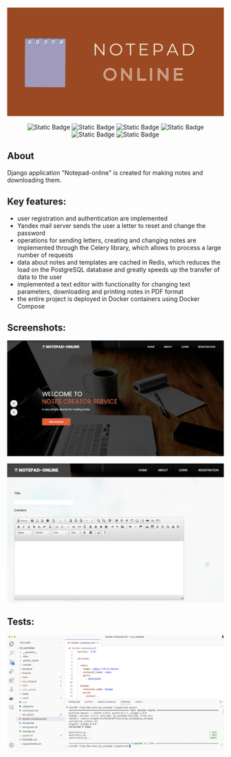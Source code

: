 <p align="center">
  <img src="static/images/doc-logo.png"/>
</p>

<p align="center">
  <img alt="Static Badge" src="https://img.shields.io/badge/Python-3.9-blue">
  <img alt="Static Badge" src="https://img.shields.io/badge/Django-4.2-purple">
  <img alt="Static Badge" src="https://img.shields.io/badge/PostgreSQL-15.4-green">
  <img alt="Static Badge" src="https://img.shields.io/badge/ckeditor-pink">
  <img alt="Static Badge" src="https://img.shields.io/badge/redis-red">
  <img alt="Static Badge" src="https://img.shields.io/badge/celery-DAAB29">
</p>

## About

Django application "Notepad-online" is created for making notes and downloading them.

## Key features:

- user registration and authentication are implemented 
- Yandex mail server sends the user a letter to reset and change the password
- operations for sending letters, creating and changing notes are implemented through the Celery library, which allows to process a large number of requests
- data about notes and templates are cached in Redis, which reduces the load on the PostgreSQL database and greatly speeds up the transfer of data to the user
- implemented a text editor with functionality for changing text parameters, downloading and printing notes in PDF format
- the entire project is deployed in Docker containers using Docker Compose

## Screenshots:
<p align="center">
  <img src="note/static/images/scr1.png"/>
</p>
<p align="center">
  <img src="note/static/images/scr2.png"/>
</p>

## Tests:
<p align="center">
  <img src="static/images/notepad_tests.png"/>
</p>

